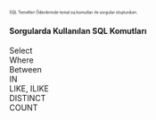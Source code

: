 <span style="font-size:0.5em;" > SQL Temelleri Ödevlerinde temal sq komutları ile sorgular oluşturdum.
<H4>Sorgularda Kullanılan SQL Komutları</H4>
Select<br>
Where<br>
Between<br>
IN<br>
LIKE, ILIKE<br>
DISTINCT<br>
COUNT<br>
</span>
